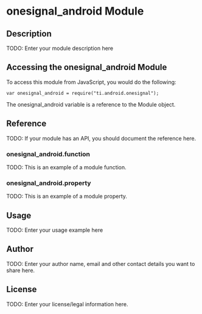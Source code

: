 # onesignal_android Module

## Description

TODO: Enter your module description here

## Accessing the onesignal_android Module

To access this module from JavaScript, you would do the following:

    var onesignal_android = require("ti.android.onesignal");

The onesignal_android variable is a reference to the Module object.

## Reference

TODO: If your module has an API, you should document
the reference here.

### onesignal_android.function

TODO: This is an example of a module function.

### onesignal_android.property

TODO: This is an example of a module property.

## Usage

TODO: Enter your usage example here

## Author

TODO: Enter your author name, email and other contact
details you want to share here.

## License

TODO: Enter your license/legal information here.
